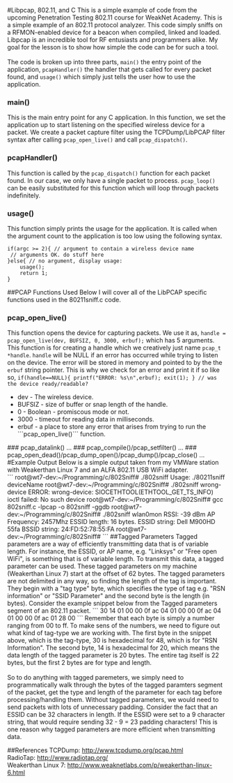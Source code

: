 #Libpcap, 802.11, and C
This is a simple example of code from the upcoming Penetration Testing 802.11 course for WeakNet Academy. This is a simple example of an 802.11 protocol analyzer. This code simply sniffs on a RFMON-enabled device for a beacon when compiled, linked and loaded. Libpcap is an incredible tool for RF entusiasts and programmers alike. My goal for the lesson is to show how simple the code can be for such a tool. <br /><br />
The code is broken up into three parts, ```main()``` the entry point of the application, ```pcapHandler()``` the handler that gets called for every packet found, and ```usage()``` which simply just tells the user how to use the application.
### main()
This is the main entry point for any C application. In this function, we set the application up to start listening on the specified wireless device for a packet. We create a packet capture filter using the TCPDump/LibPCAP filter syntax after calling ```pcap_open_live()``` and call ```pcap_dispatch()```.  
### pcapHandler()
This function is called by the ```pcap_dispatch()``` function for each packet found. In our case, we only have a single packet to process. ```pcap_loop()``` can be easily substituted for this function which will loop through packets indefinitely.
### usage()
This function simply prints the usage for the application. It is called when the argument count to the application is too low using the following syntax.
```
if(argc >= 2){ // argument to contain a wireless device name
 // arguments OK. do stuff here
}else{ // no argument, display usage:
	usage();
	return 1;
}
```
##PCAP Functions Used
Below I will cover all of the LibPCAP specific functions used in the 80211sniff.c code.
### pcap_open_live()
This function opens the device for capturing packets. We use it as, ```handle = pcap_open_live(dev, BUFSIZ, 0, 3000, erbuf);``` which has 5 arguments. This function is for creating a handle which we creatively just name ```pcap_t *handle```. ```handle``` will be NULL if an error has occurred while trying to listen on the device. The error will be stored in memory and pointed to by the the ```erbuf``` string pointer. This is why we check for an error and print it if so like so, ```if(handle==NULL){ printf("ERROR: %s\n",erbuf); exit(1); } // was the device ready/readable?```
<ul>
<li>dev - The wireless device.</li>
<li>BUFSIZ - size of buffer or snap length of the handle.</li>
<li>0 - Boolean - promiscous mode or not.</li>
<li>3000 - timeout for reading data in milliseconds.</li>
<li>erbuf - a place to store any error that arises from trying to run the ```pcap_open_live()``` function.</li>
</ul>
### pcap_datalink()
...
### pcap_compile()/pcap_setfilter()
...
### pcap_open_dead()/pcap_dump_open()/pcap_dump()/pcap_close()
...
#Example Output
Below is a simple output taken from my VMWare station with Weakerthan Linux 7 and an ALFA 802.11 USB WiFi adapter.<br />
```
root@wt7-dev:~/Programming/c/802Sniff# ./802sniff 
Usage: ./80211sniff deviceName
root@wt7-dev:~/Programming/c/802Sniff# ./802sniff wrong-device
ERROR: wrong-device: SIOCETHTOOL(ETHTOOL_GET_TS_INFO) ioctl failed: No such device
root@wt7-dev:~/Programming/c/802Sniff# gcc 802sniff.c -lpcap -o 802sniff -ggdb
root@wt7-dev:~/Programming/c/802Sniff# ./802sniff wlan0mon
RSSI: -39 dBm
AP Frequency: 2457Mhz
ESSID length: 16 bytes.
ESSID string: Dell M900HD 55fa
BSSID string: 24:FD:52:78:55:FA
root@wt7-dev:~/Programming/c/802Sniff# 
```
##Tagged Parameters
Tagged parameters are a way of efficiently transmitting data that is of variable length. For instance, the ESSID, or AP name, e.g. "Linksys" or "Free open WiFi", is something that is of variable length. To transmit this data, a tagged parameter can be used. These tagged parameters on my machine (Weakerthan Linux 7) start at the offset of 62 bytes. The tagged parameters are not delimited in any way, so finding the length of the tag is important. They begin with a "tag type" byte, which specifies the type of tag e.g. "RSN information" or "SSID Parameter" and the second byte is the length (in bytes). Consider the example snippet below from the Tagged parameters segment of an 802.11 packet.
```
30 14 01 00 00 0f ac 04 01 00 00 0f ac 04 01 00
00 0f ac 01 28 00
```
Remember that each byte is simply a number ranging from 00 to ff. To make sens of the numbers, we need to figure out what kind of tag-type we are working with. The first byte in the snippet above, which is the tag-type, 30 is hexadecimal for 48, which is for "RSN Information". The second byte, 14 is hexadecimal for 20, which means the data length of the tagged parameter is 20 bytes. The entire tag itself is 22 bytes, but the first 2 bytes are for type and length.
<br /><br />
So to do anything with tagged paremeters, we simply need to programmatically walk through the bytes of the tagged paramters segment of the packet, get the type and length of the parameter for each tag before processing/handling them. Without tagged parameters, we would need to send packets with lots of unnecessary padding. Consider the fact that an ESSID can be 32 characters in length. If the ESSID were set to a 9 character string, that would require sending 32 - 9 = 23 padding characters! This is one reason why tagged parameters are more efficient when transmitting data.

##References
TCPDump: http://www.tcpdump.org/pcap.html<br />
RadioTap: http://www.radiotap.org/<br />
Weakerthan Linux 7: http://www.weaknetlabs.com/p/weakerthan-linux-6.html 
